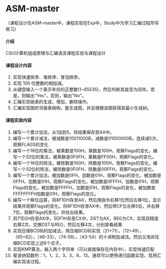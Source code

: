 # ASM-master
（课程设计在ASM-master中，课程实验在Exp中，Study中为学习汇编过程所写练习）
#### 介绍
CSU计算机组成原理与汇编语言课程实验与课程设计

#### 课程设计内容
1. 实现快速排序、堆排序、冒泡排序。
2. 实现 100 位整数的相加减。
3. 从键盘输入一个表示年份的正整数(1~65535)，然后判断其是否为闰年。若是，则输出"Yes"，否则，输出"No"。
4. 汇编实现链表的生成，增加，删除操作。
5. 汇编实现图的邻接表结构，能生成图，并且根据该图获得其最小生成树。

#### 课程实验内容
1.	编写一个累计加法，从1加到5，将结果保存至AX中。
2.	编写一个累计减法，被减数是10011000B，减数是01000000B，连续减5次，观察FLAGS的变化
3.	编写一个16位的乘法，被乘数是100H，乘数是100H，观察Flags的变化，编写一个32位的乘法，被乘数是0F0FH，乘数是FF00H，观察Flags的变化。
4.	编写一个16位的除法，被除数是100H，除数是100H，观察Flags的变化，编写一个32位的除法，被除数是0F0FH，除数是00FFH，观察Flags的变化。
5.	编写一个累计加法，被加数是0FH，加数是01H，观察Flags的变化，被加数是0FFH，加数是01H，观察Flags的变化，被加数是0FFFH，加数是01H，观察Flags的变化，被加数是FFFFH，加数是01H，观察Flags的变化，被加数是FFFFFFFFH加数是01H，观察Flags的变化。
6.	编写一个移位运算，将8F1DH存至AX，然后用指令右移1位然后左移1位，显示结果并观察Flags的变化。将8F1DH存至AX中，然后带CF位左移5位，并右移7位，观察Flags的变化，并给出结果。
7.	将71D2H存至AX中，5DF1H存至CX中，DST为AX，REG为CX，实现双精度右移2次，交换DST与REG，然后左移4次，分别查看结果.
8.	实现压缩BCD码的加减法，用压缩BCD码实现（21+71），（12+49），（65+82），（46-33），（74-58），（43-54）的十进制加减法。然后又用非压缩BCD实现上述6个式子。
9.	实现KMP算法，输入两个字符串（可以直接保存在内存中），实现快速匹配
10.	斐波纳契数列：1，1，2，3，5，8，13。通常可以使用递归函数实现，现用汇编实现该过程。



